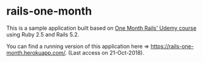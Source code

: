 # rails-one-month

This is a sample application built based on <a href="https://www.udemy.com/one-month-rails/" target="_blank">One Month Rails' Udemy course</a> using Ruby 2.5 and Rails 5.2.

You can find a running version of this application here => https://rails-one-month.herokuapp.com/. (Last access on 21-Oct-2018).